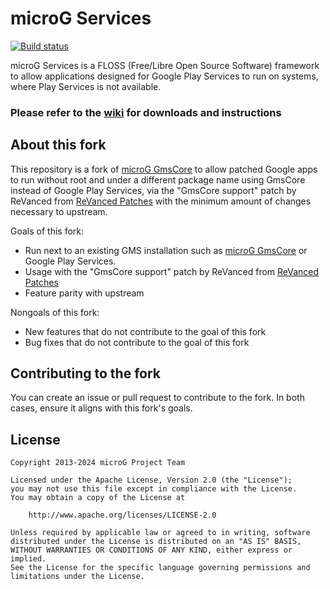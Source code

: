 microG Services
=======
[![Build status](https://github.com/microg/GmsCore/actions/workflows/build.yml/badge.svg)](https://github.com/microg/GmsCore/actions/workflows/build.yml)

microG Services is a FLOSS (Free/Libre Open Source Software) framework to allow applications designed for Google Play Services to run on systems, where Play Services is not available.

### Please refer to the [wiki](https://github.com/microg/GmsCore/wiki) for downloads and instructions

About this fork
-------
This repository is a fork of [microG GmsCore](https://github.com/microg/GmsCore) to allow patched Google apps to run without root and under a different package name using GmsCore instead of Google Play Services, via the "GmsCore support" patch by ReVanced from [ReVanced Patches](https://github.com/revanced/revanced-patches) with the minimum amount of changes necessary to upstream.

Goals of this fork:
- Run next to an existing GMS installation such as [microG GmsCore](https://github.com/microg/GmsCore) or Google Play Services.
- Usage with the "GmsCore support" patch by ReVanced from [ReVanced Patches](https://github.com/revanced/revanced-patches)
- Feature parity with upstream

Nongoals of this fork:
- New features that do not contribute to the goal of this fork
- Bug fixes that do not contribute to the goal of this fork

Contributing to the fork
-------
You can create an issue or pull request to contribute to the fork. In both cases, ensure it aligns with this fork's goals.

License
-------
    Copyright 2013-2024 microG Project Team

    Licensed under the Apache License, Version 2.0 (the "License");
    you may not use this file except in compliance with the License.
    You may obtain a copy of the License at

        http://www.apache.org/licenses/LICENSE-2.0

    Unless required by applicable law or agreed to in writing, software
    distributed under the License is distributed on an "AS IS" BASIS,
    WITHOUT WARRANTIES OR CONDITIONS OF ANY KIND, either express or implied.
    See the License for the specific language governing permissions and
    limitations under the License.

